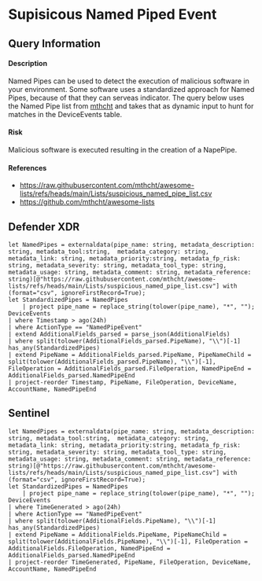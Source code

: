 # Supisicous Named Piped Event

## Query Information

#### Description
Named Pipes can be used to detect the execution of malicious software in your environment. Some software uses a standardized approach for Named Pipes, because of that they can serveas indicator.
The query below uses the Named Pipe list from [mthcht](https://github.com/mthcht) and takes that as dynamic input to hunt for matches in the DeviceEvents table.

#### Risk
Malicious software is executed resulting in the creation of a NapePipe.

#### References
- https://raw.githubusercontent.com/mthcht/awesome-lists/refs/heads/main/Lists/suspicious_named_pipe_list.csv
- https://github.com/mthcht/awesome-lists

## Defender XDR
```KQL
let NamedPipes = externaldata(pipe_name: string, metadata_description: string, metadata_tool:string,  metadata_category: string, metadata_link: string, metadata_priority:string, metadata_fp_risk: string, metadata_severity: string, metadata_tool_type: string, metadata_usage: string, metadata_comment: string, metadata_reference: string)[@"https://raw.githubusercontent.com/mthcht/awesome-lists/refs/heads/main/Lists/suspicious_named_pipe_list.csv"] with (format="csv", ignoreFirstRecord=True);
let StandardizedPipes = NamedPipes
    | project pipe_name = replace_string(tolower(pipe_name), "*", "");
DeviceEvents
| where Timestamp > ago(24h)
| where ActionType == "NamedPipeEvent"
| extend AdditionalFields_parsed = parse_json(AdditionalFields)
| where split(tolower(AdditionalFields_parsed.PipeName), "\\")[-1] has_any(StandardizedPipes)
| extend PipeName = AdditionalFields_parsed.PipeName, PipeNameChild = split(tolower(AdditionalFields_parsed.PipeName), "\\")[-1], FileOperation = AdditionalFields_parsed.FileOperation, NamedPipeEnd = AdditionalFields_parsed.NamedPipeEnd
| project-reorder Timestamp, PipeName, FileOperation, DeviceName, AccountName, NamedPipeEnd
```

## Sentinel
```KQL
let NamedPipes = externaldata(pipe_name: string, metadata_description: string, metadata_tool:string,  metadata_category: string, metadata_link: string, metadata_priority:string, metadata_fp_risk: string, metadata_severity: string, metadata_tool_type: string, metadata_usage: string, metadata_comment: string, metadata_reference: string)[@"https://raw.githubusercontent.com/mthcht/awesome-lists/refs/heads/main/Lists/suspicious_named_pipe_list.csv"] with (format="csv", ignoreFirstRecord=True);
let StandardizedPipes = NamedPipes
    | project pipe_name = replace_string(tolower(pipe_name), "*", "");
DeviceEvents
| where TimeGenerated > ago(24h)
| where ActionType == "NamedPipeEvent"
| where split(tolower(AdditionalFields.PipeName), "\\")[-1] has_any(StandardizedPipes)
| extend PipeName = AdditionalFields.PipeName, PipeNameChild = split(tolower(AdditionalFields.PipeName), "\\")[-1], FileOperation = AdditionalFields.FileOperation, NamedPipeEnd = AdditionalFields_parsed.NamedPipeEnd
| project-reorder TimeGenerated, PipeName, FileOperation, DeviceName, AccountName, NamedPipeEnd
```
